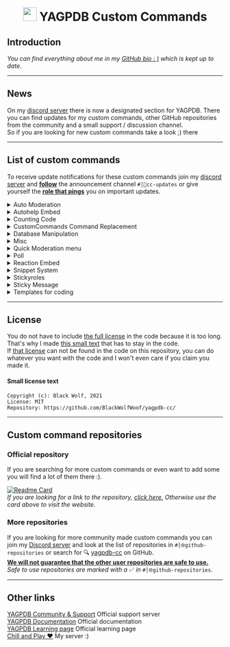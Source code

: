 <h1 align="center"><img src="https://yagpdb.xyz/static/img/logo_y.png" height=32px width=32px></img>&nbspYAGPDB Custom Commands</h1>

## Introduction  

*You can find everything about me in my [GitHub bio : )](https://github.com/BlackWolfWoof/) which is kept up to date.*

---

## News  

On my [discord server](https://discord.gg/GRns3fg) there is now a designated section for YAGPDB. There you can find updates for my custom commands, other GitHub repositories from the community and a small support / discussion channel.  
So if you are looking for new custom commands take a look ;) there  

---

## List of custom commands

To receive update notifications for these custom commands join my [discord server](https://discord.gg/GRns3fg) and <u>**follow**</u> the announcement channel `#│📢cc-updates` or give yourself the <u>**role that pings**</u> you on important updates.  

<details>
<summary>Auto Moderation</summary>

- [Open Folder](Auto_Moderation/Anti_Phishing)  
**•** [anti phishing](Auto_Moderation/Anti_Phishing/anti_phishing.yag) - With this code you can protect your servers against those steam trade phishing link sending self-bots  
**•** [domain list](Auto_Moderation/Anti_Phishing/phishing_list.yag) - The domain list for the anti-phishing code  

- [Open Folder](Auto_Moderation/Anti_Raid)  
**•** [anti raid](Auto_Moderation/Anti_Raid/joinmessage.yag) - This code will toggle the automod ruleset to remove raiders  
**•** Remember that you also need an automod v2 ruleset as explained in the readme : )

</details>

<details>
<summary>Autohelp Embed</summary>

- [Open Folder](Autohelp_Embed)  
**•** [command](Autohelp_Embed/command.yag) - Command that displays the main page  
**•** [reaction](Autohelp_Embed/reaction.yag) - Reaction code that sends a dm to the user on reaction  

</details>

<details>
<summary>Counting Code</summary>

- [Open Folder](Counting)  
**•** [converter](Counting/Main_counting_cc.yag) - Can be used to switch from the old counting system from the YAGPDB server to the new one  
**•** [counter](Counting/counter.yag) - A simple code that tells you how much you or another user has counted  
**•** [main counting code](Counting/Main_counting_cc.yag) - A custom command to manage a counting channel  
**•** [pagination](Counting/pagination.yag) - The pagination code for the leaderboard  
**•** [topcount](Counting/topcount.yag) - A leaderboard to see who counted the most  

</details>

<details>
<summary>CustomCommands Command Replacement</summary>

- [Open Folder](CustomCommands_Replacement) - Replacement code for the command `cc` or `customcommands`  
**•** [command](CustomCommands_Replacement/command.yag) - Command part  
**•** [reaction](CustomCommands_Replacement/reaction.yag) - Reaction part  

</details>

<details>
<summary>Database Manipulation</summary>

- [Open Folder](Database_Management/basic) - Basic  
**•** [dball](Database_Management/basic/dball.yag) - Shows all entries  
**•** [dbdel](Database_Management/basic/dbdel.yag) - Deletes an entry  
**•** [dbget](Database_Management/basic/dbget.yag) - Gets an entry  
**•** [dbkey](Database_Management/basic/dbkey.yag) - Shows all entries from a specified key  
**•** [dbset](Database_Management/basic/dbset.yag) - Sets the value of an entry as string  
**•** [dbuser](Database_Management/basic/dbuser.yag) - Shows all entries from a specified user  

- [Open Folder](Database_Management/map) - Map  
**•** [dballmap](Database_Management/map/dballmap.yag) - Explanation coming soon:tm:  
**•** [dbdelmap](Database_Management/map/dbdelmap.yag) - Explanation coming soon:tm:  
**•** [dbgetmap](Database_Management/map/dbgetmap.yag) - Explanation coming soon:tm:  
**•** [dbsetmap - basic](Database_Management/map/dbsetmap_-_basic.yag) - Explanation coming soon:tm:  
**•** [dbsetmap](Database_Management/map/dbsetmap.yag) - Explanation coming soon:tm:  

- [Open Folder](Database_Management/reset) - Reset  
**•** [dbresetall](Database_Management/reset/dbresetall.yag) - Resets the entire database on the server  
**•** [dbresetkey](Database_Management/reset/dbresetkey.yag) - Deletes all specified database keys  
**•** [dbresetuser](Database_Management/reset/dbresetuser.yag) - Deletes all keys from a specified user  

</details>

<details>
<summary>Misc</summary>

- [Open folder](Misc)  
**•** [avatar](Misc/avatar.yag) - Shows the avatar of the user (supports mentions)  
**•** [cloneroles](Misc/cloneroles.yag) - Clones all roles from user A to user B  
**•** [downtime announcement](Misc/downtime_announcement.yag) - This interval code will announce when YAGPDB was offline. **This will ONLY run if YAGPDB comes back online again!!**  
**•** [fakeban](Misc/fakeban.yag) - Just like ban but fake  
**•** [image reaction](Misc/image_reaction.yag) - YAGPDB will react on images and videos. You can optionally turn on an auto-delete for non-images.  
**•** [message link](Misc/message_link.yag) - Quotes messages from message links  
**•** [mute checker](Misc/mutechecker.yag) - This handy dandy command will tell you if muted users can still type and which roles & channels are affected  
**•** [new account warning](Misc/new_account_warning.yag) - You will get warned if a member with a brand new account joins the server  
**•** [onewordstory](Misc/onewordstory.yag) - A one word story is a sentence that multiple people have to write together by only sending one word at a time.  
**•** [snowflake converter](Misc/snowflake_converter.yag) - Calculates time between 2 IDs   
**•** [wordchain](Misc/wordchain.yag) - A word chain is a game where players come up with words that begin with the letter or letters that the previous word ended with.  
**•** [yagpdb update](Misc/yagpdb_update.yag) - This will notify you when yagpdb gets an update. It will tell you the version numbers and time  

</details>

<details>
<summary>Quick Moderation menu</summary>

- [Open Folder](Moderation_Menu) - No need to remember all moderation commands. Just click a reaction and you are done  
- **•** [command](Moderation_Menu/command.yag) - Command that displays the embed that can be controlled via reactions  
**•** [reactions](Moderation_Menu/reactions.yag)- Reaction code  

</details>

<details>
<summary>Poll</summary>

- [Open Folder](Poll) - A poll replacement code that can force people to only react to one emoji by adding `-single` anyehere into the poll  
**•** [command](Poll/command.yag) - The command that creates the poll and adds the reactions  
**•** [reaction](Poll/reaction.yag) - Reaction code  

</details>

<details>
<summary>Reaction Embed</summary>

- [Open Folder](Reaction_Embed) - An embed that can be controlled via reactions that displays anything you want  
**•** [reaction](Reaction_Embed/reaction.yag) - Reaction code  
**•** [setup](Reaction_Embed/setup.yag) - Setup that sends the embed for the first time  

</details>

<details>
<summary>Snippet System</summary>

- [Open Folder](Snippets)  
**•** [pagination](Snippets/pagination.yag) - The pagination / reaction code is needed so you canswitch from page to page and delete lists  
**•** [snippet](Snippets/snippet.yag) - The main command to create, delete, search and list snippets  
**•** [snippet stats](Snippets/snippet_stats.yag) - The snippet stats will show you how often allsnippets were run in the last 7 days  
**•** [snippet stats cleanup](Snippets/snippet_stats_cleanup.yag) - This code is used to clean up the old snippetstats  

</details>

<details>
<summary>Stickyroles</summary>

- [Open Folder](Stickyroles)  
**•** [Join Message](Stickyroles/Join_Message.yag) - The main code that gives the roles back after re-joining the server  
**•** [Leave Message](Stickyroles/Leave_Message.yag) - The code that makes sure the database doesn't fill up too much  
**•** [Reaction](Stickyroles/Reaction.yag) - The main code to save the stickyroles  
**•** [Regex](Stickyroles/Regex.yag) - The main code to save the stickyroles  

</details>

<details>
<summary>Sticky Message</summary>

- [v1 - Open Folder](Sticky_Message/v1)  
**•** [sticky message](Sticky_Message/v1/sticky_message.yag) - This message will always stick to the bottom of the channel  

- [v2- Open Folder](Sticky_Message/v2)  
**•** [command](Sticky_Message/v2/command.yag) - A more customizable sticky message version. *The command part of sticky message 2 from the YAGPDB Community & Support server*  
**•** [regex](Sticky_Message/v2/regex.yag) - A more customizable sticky message version. *The regex part of the sticky message 2 from the YAGPDB Comminity & Support server*  

</details>

<details>
<summary>Templates for coding</summary>

- [Open Folder](Templates)  
**•** [bypass limit](Templates/bypass_limit.yag) - This template shows how you will be able to bypass the X uses per CC limits on some functions  
**•** [bypass limit example](Templates/bypass_limit_example.yag) - This code is an example that bypasses the execAdmin limit (5 per cc)  
**•** [interval time](Templates/interval_time.yag) - Run your custom command at a specified time  
**•** [permission checker](Templates/permission_check.yag) - A code snippet for checking permissions of a user  
**•** [rolecolor](Templates/rolecolor.yag) - Outputs the role color of the highest role the current user has  

</details>

<!---

---

## How do you add custom commands to your server?

I'll add a little gif or video here showing how to add custom commands from my repository or other repositories
--->

---

## License  

You do not have to include [the full license](LICENSE) in the code because it is too long. That's why I made [this small text](#small-license-text) that has to stay in the code.  
If [that license](#small-license-text) can not be found in the code on this repository, you can do whatever you want with the code and I won't even care if you claim you made it.  

#### Small license text

```
Copyright (c): Black Wolf, 2021
License: MIT
Repository: https://github.com/BlackWolfWoof/yagpdb-cc/
```

---


## Custom command repositories

### Official repository

If you are searching for more custom commands or even want to add some you will find a lot of them there :).  

[![Readme Card](https://github-readme-stats.vercel.app/api/pin/?username=yagpdb-cc&repo=yagpdb-cc&icon_color=e74c3c&bg_color=151515&text_color=fff)](https://yagpdb-cc.github.io/)  
*If you are looking for a link to the repository, [click here.](https://github.com/yagpdb-cc/yagpdb-cc/tree/master/src) Otherwise use the card above to visit the website.*

### More repositories

If you are looking for more community made custom commands you can join my [Discord server](https://discord.gg/GRns3fg) and look at the list of repositories in `#│🌐github-repositories` or search for 🔍 [yagpdb-cc](https://github.com/search?q=yagpdb-cc) on GitHub.  
<u>**We will not guarantee that the other user repositories are safe to use.**</u>  
*Safe to use repositories are marked with a* ✅ *in* `#│🌐github-repositories`.

---


## Other links

[YAGPDB Community & Support](https://discord.gg/4uY54rw) Official support server  
[YAGPDB Documentation](https://docs.yagpdb.xyz/reference/templates) Official documentation  
[YAGPDB Learning page](https://learn.yagpdb.xyz/) Official learning page  
[Chill and Play ❤](https://discord.gg/GRns3fg) My server :)  
